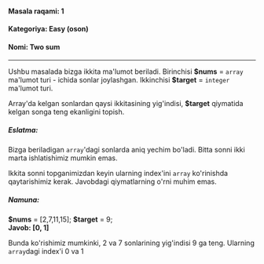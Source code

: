<h4>Masala raqami: 1</h4>
<h4>Kategoriya: Easy (oson)</h4>
<h4>Nomi: Two sum</h4>
<hr>
<p>Ushbu masalada bizga ikkita ma'lumot beriladi. Birinchisi <b>$nums</b> = <code>array</code> ma'lumot turi - ichida sonlar joylashgan. Ikkinchisi <b>$target</b> = <code>integer</code> ma'lumot turi.</p>
<p>Array'da kelgan sonlardan qaysi ikkitasining yig'indisi, <b>$target</b> qiymatida kelgan songa teng ekanligini topish.</p>
<h5>Eslatma:</h5>
<p>Bizga beriladigan <code>array</code>'dagi sonlarda aniq yechim bo'ladi.
Bitta sonni ikki marta ishlatishimiz mumkin emas.</p>
<p>Ikkita sonni topganimizdan keyin ularning index'ini <code>array</code> ko'rinishda qaytarishimiz kerak. Javobdagi qiymatlarning o'rni muhim emas.</p>
<h5>Namuna:</h5>
<p>
  <b>$nums</b> = [2,7,11,15]; <b>$target</b> = 9;
  <br>
  <b>Javob: [0, 1]</b>
</p>
<p>Bunda ko'rishimiz mumkinki, 2 va 7 sonlarining yig'indisi 9 ga teng. Ularning <code>array</code>dagi index'i 0 va 1</p>
